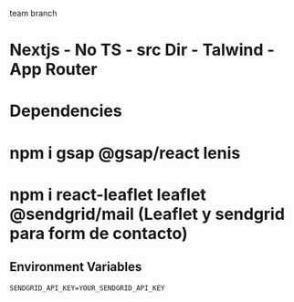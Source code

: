 team branch 

# Nextjs - No TS - src Dir - Talwind - App Router

# Dependencies

# npm i gsap @gsap/react lenis

# npm i react-leaflet leaflet @sendgrid/mail     (Leaflet y sendgrid para form de contacto)

## Environment Variables

```
SENDGRID_API_KEY=YOUR_SENDGRID_API_KEY
```
